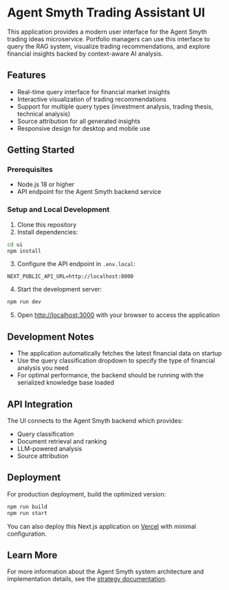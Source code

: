 # Agent Smyth Trading Assistant UI

This application provides a modern user interface for the Agent Smyth trading ideas microservice. Portfolio managers can use this interface to query the RAG system, visualize trading recommendations, and explore financial insights backed by context-aware AI analysis.

## Features

- Real-time query interface for financial market insights
- Interactive visualization of trading recommendations
- Support for multiple query types (investment analysis, trading thesis, technical analysis)
- Source attribution for all generated insights
- Responsive design for desktop and mobile use

## Getting Started

### Prerequisites

- Node.js 18 or higher
- API endpoint for the Agent Smyth backend service

### Setup and Local Development

1. Clone this repository
2. Install dependencies:

```bash
cd ui
npm install
```

3. Configure the API endpoint in `.env.local`:

```
NEXT_PUBLIC_API_URL=http://localhost:8000
```

4. Start the development server:

```bash
npm run dev
```

5. Open [http://localhost:3000](http://localhost:3000) with your browser to access the application

## Development Notes

- The application automatically fetches the latest financial data on startup
- Use the query classification dropdown to specify the type of financial analysis you need
- For optimal performance, the backend should be running with the serialized knowledge base loaded

## API Integration

The UI connects to the Agent Smyth backend which provides:

- Query classification
- Document retrieval and ranking
- LLM-powered analysis
- Source attribution

## Deployment

For production deployment, build the optimized version:

```bash
npm run build
npm run start
```

You can also deploy this Next.js application on [Vercel](https://vercel.com) with minimal configuration.

## Learn More

For more information about the Agent Smyth system architecture and implementation details, see the [strategy documentation](../docs/img/strategy.md).
